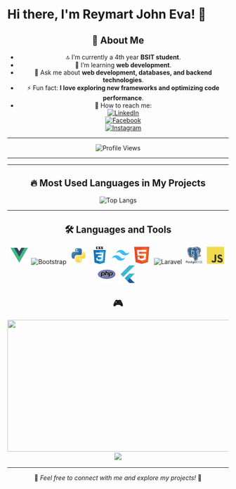 # Hi there, I'm Reymart John Eva! 👋

<div align="center">

## 🚀 About Me

- 🔝 I’m currently a 4th year **BSIT student**.
- 🌱 I’m learning **web development**.
- 💬 Ask me about **web development, databases, and backend technologies**.
- ⚡ Fun fact: **I love exploring new frameworks and optimizing code performance**.
- 📧 How to reach me:  
  [![LinkedIn](https://img.shields.io/badge/-LinkedIn-blue?style=flat&logo=Linkedin&logoColor=white)](https://www.linkedin.com/in/reymart-eva-202196327/)  
  [![Facebook](https://img.shields.io/badge/-Facebook-1877F2?style=flat&logo=Facebook&logoColor=white)](https://www.facebook.com/reymartjohneva/)  
  [![Instagram](https://img.shields.io/badge/-Instagram-E4405F?style=flat&logo=Instagram&logoColor=white)](https://www.instagram.com/cokecak333/)  

---
![Profile Views](https://komarev.com/ghpvc/?username=reymartjohneva&style=flat-square&color=blue)

---
---

## 🔥 Most Used Languages in My Projects
![Top Langs](https://github-readme-stats.vercel.app/api/top-langs/?username=reymartjohneva&layout=compact&theme=radical)

---

## 🛠️ Languages and Tools
<div>
  <img src="https://github.com/devicons/devicon/blob/master/icons/vuejs/vuejs-original.svg" title="Vue.js" alt="Vue.js" width="40" height="40"/>&nbsp;
  <img src="https://cdn.jsdelivr.net/gh/devicons/devicon/icons/bootstrap/bootstrap-original.svg" title="Bootstrap" alt="Bootstrap" width="40" height="40"/>&nbsp;
  <img src="https://github.com/devicons/devicon/blob/master/icons/python/python-original.svg" title="Python" alt="Python" width="40" height="40"/>&nbsp;
  <img src="https://github.com/devicons/devicon/blob/master/icons/css3/css3-original-wordmark.svg" title="CSS3" alt="CSS3" width="40" height="40"/>&nbsp;
  <img src="https://github.com/devicons/devicon/blob/master/icons/tailwindcss/tailwindcss-original.svg" title="Tailwind CSS" alt="Tailwind CSS" width="40" height="40"/>&nbsp;
  <img src="https://github.com/devicons/devicon/blob/master/icons/html5/html5-original.svg" title="HTML5" alt="HTML5" width="40" height="40"/>&nbsp;
  <img src="https://cdn.jsdelivr.net/gh/devicons/devicon/icons/laravel/laravel-original.svg" title="Laravel" alt="Laravel" width="40" height="40"/>&nbsp;
  <img src="https://github.com/devicons/devicon/blob/master/icons/postgresql/postgresql-original-wordmark.svg" title="PostgreSQL" alt="PostgreSQL" width="40" height="40"/>&nbsp;
  <img src="https://github.com/devicons/devicon/blob/master/icons/javascript/javascript-original.svg" title="JavaScript" alt="JavaScript" width="40" height="40"/>&nbsp;
  <img src="https://github.com/devicons/devicon/blob/master/icons/php/php-original.svg" title="PHP" alt="PHP" width="40" height="40"/>&nbsp;
  <img src="https://github.com/devicons/devicon/blob/master/icons/flutter/flutter-original.svg" title="Flutter" alt="Flutter" width="40" height="40"/>&nbsp;
</div>



## 🎮
<div align="center">
  <img src="https://media.giphy.com/media/dWesBcTLavkZuG35MI/giphy.gif" width="600" height="300"/>
</div>

<div id="header" align="center">
  <img src="https://media.giphy.com/media/M9gbBd9nbDrOTu1Mqx/giphy.gif" width="100"/>
</div>

---

🌟 *Feel free to connect with me and explore my projects!* 🚀

</div>
